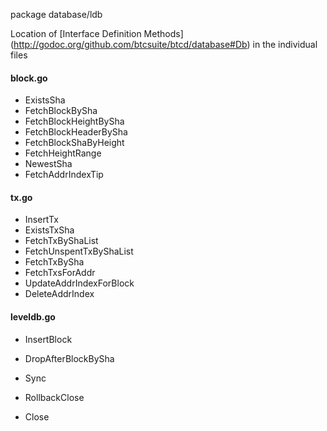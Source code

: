
package database/ldb

Location of
[Interface Definition Methods]
(http://godoc.org/github.com/btcsuite/btcd/database#Db)
in the individual files

#### block.go

* ExistsSha
* FetchBlockBySha
* FetchBlockHeightBySha
* FetchBlockHeaderBySha
* FetchBlockShaByHeight
* FetchHeightRange
* NewestSha
* FetchAddrIndexTip

#### tx.go

* InsertTx
* ExistsTxSha
* FetchTxByShaList
* FetchUnspentTxByShaList
* FetchTxBySha
* FetchTxsForAddr
* UpdateAddrIndexForBlock
* DeleteAddrIndex

#### leveldb.go

* InsertBlock
* DropAfterBlockBySha

* Sync
* RollbackClose
* Close
